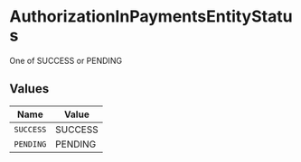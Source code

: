 # AuthorizationInPaymentsEntityStatus

One of SUCCESS or PENDING


## Values

| Name      | Value     |
| --------- | --------- |
| `SUCCESS` | SUCCESS   |
| `PENDING` | PENDING   |